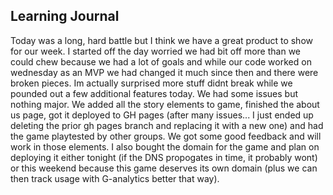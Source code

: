 ## Learning Journal

Today was a long, hard battle but I think we have a great product to show for our week. I started off the day worried we had bit off more than we could chew because we had a lot of goals and while our code worked on wednesday as an MVP we had changed it much since then and there were broken pieces. Im actually surprised more stuff didnt break while we pounded out a few additional features today. We had some issues but nothing major. We added all the story elements to game, finished the about us page, got it deployed to GH pages (after many issues... I just ended up deleting the prior gh pages branch and replacing it with a new one) and had the game playtested by other groups. We got some good feedback and will work in those elements. I also bought the domain for the game and plan on deploying it either tonight (if the DNS propogates in time, it probably wont) or this weekend because this game deserves its own domain (plus we can then track usage with G-analytics better that way).
